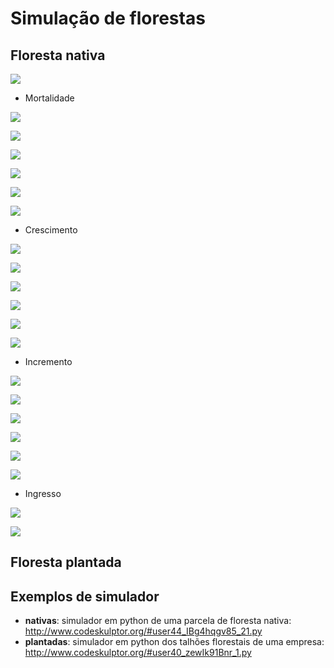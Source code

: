 # Simulação de florestas

## Floresta nativa

![](nativa/img/fluxo2.png)

- Mortalidade

![](nativa/img/mortalidadeArea.png)

![](nativa/img/mortalidadeAreaBinomial.png)

![](nativa/img/mortalidadeEcologico.png)

![](nativa/img/mortalidadeEcologicoBinomial.png)

![](nativa/img/mortalidadeDiametro.png)

![](nativa/img/mortalidadeDiametroBinomial.png)

- Crescimento

![](nativa/img/crescimentoArea.png)

![](nativa/img/crescimentoAreaBinomial.png)

![](nativa/img/crescimentoEcologico.png)

![](nativa/img/crescimentoEcologicoBinomial.png)

![](nativa/img/crescimentoDiametro.png)

![](nativa/img/crescimentoDiametroBinomial.png)

- Incremento

![](nativa/img/incrementoArea.png)

![](nativa/img/incrementoAreaBinomial.png)

![](nativa/img/incrementoEcologico.png)

![](nativa/img/incrementoEcologicoBinomial.png)

![](nativa/img/incrementoDiametro.png)

![](nativa/img/incrementoDiametroBinomial.png)

- Ingresso

![](nativa/img/ingressoArea.png)

![](nativa/img/ingressoAreaBinomial.png)

## Floresta plantada



## Exemplos de simulador

- **nativas**: simulador em python de uma parcela de floresta nativa: http://www.codeskulptor.org/#user44_IBg4hqgv85_21.py
- **plantadas**: simulador em python dos talhões florestais de uma empresa: http://www.codeskulptor.org/#user40_zewIk91Bnr_1.py
